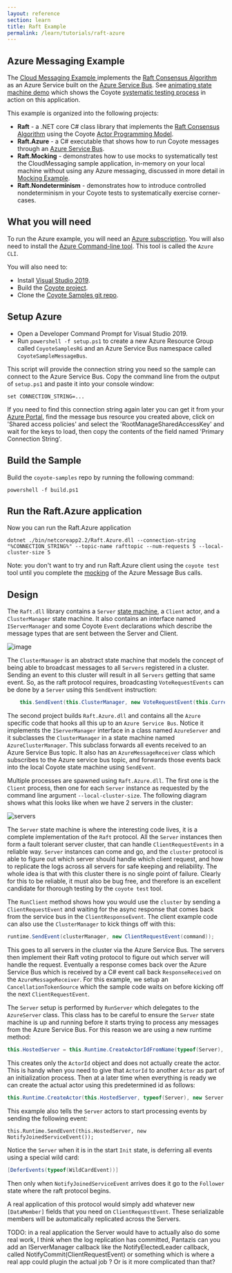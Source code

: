 ```yaml
---
layout: reference
section: learn
title: Raft Example
permalink: /learn/tutorials/raft-azure
---
```


## Azure Messaging Example

The [Cloud Messaging Example ](https://github.com/microsoft/coyote-samples/tree/master/CloudMessaging) implements the [Raft Consensus Algorithm](https://raft.github.io/) as an
Azure Service built on the [Azure Service Bus](https://azure.microsoft.com/en-us/services/service-bus/).
See [animating state machine demo](/coyote/learn/programming-models/actors/state-machine-demo) which shows the Coyote
[systematic testing process](/learn/core/systematic-testing) in action on this application.

This example is organized into the following projects:
- **Raft** - a .NET core C# class library that implements the [Raft Consensus Algorithm](https://raft.github.io/) using the Coyote [Actor Programming Model](../programming-models/actors/overview).
- **Raft.Azure** - a C# executable that shows how to run Coyote messages through an [Azure Service Bus](https://azure.microsoft.com/en-us/services/service-bus/).
- **Raft.Mocking** - demonstrates how to use mocks to systematically test the CloudMessaging sample application, in-memory on your local machine without using any Azure messaging, discussed in more detail in [Mocking Example](mocking).
- **Raft.Nondeterminism** - demonstrates how to introduce controlled nondeterminism in your Coyote tests to systematically exercise corner-cases.

## What you will need

To run the Azure example, you will need an [Azure subscription](https://azure.microsoft.com/en-us/free/).
You will also need to install the [Azure Command-line tool](https://docs.microsoft.com/en-us/cli/azure/install-azure-cli?view=azure-cli-latest).
This tool is called the `Azure CLI`.

You will also need to:
- Install [Visual Studio 2019](https://visualstudio.microsoft.com/downloads/).
- Build the [Coyote project](/coyote/learn/get-started/install).
- Clone the [Coyote Samples git repo](http://github.com/microsoft/coyote-samples).

## Setup Azure

- Open a Developer Command Prompt for Visual Studio 2019.
- Run `powershell -f setup.ps1` to create a new Azure Resource Group called `CoyoteSamplesRG` and an Azure Service Bus
namespace called `CoyoteSampleMessageBus`.

This script will provide the connection string you need so the sample can connect to the Azure Service Bus.
Copy the command line from the output of `setup.ps1` and paste it into your console window:

```
set CONNECTION_STRING=...
```

If you need to find this connection string again later you can get it from your [Azure Portal](http://portal.azure.com),
find the message bus resource you created above, click on 'Shared access policies' and select the 'RootManageSharedAccessKey'
and wait for the keys to load, then copy the contents of the field named 'Primary Connection String'.

## Build the Sample

Build the `coyote-samples` repo by running the following command:

```
powershell -f build.ps1
```

## Run the Raft.Azure application

Now you can run the Raft.Azure application

```shell
dotnet ./bin/netcoreapp2.2/Raft.Azure.dll --connection-string "%CONNECTION_STRING%" --topic-name rafttopic --num-requests 5 --local-cluster-size 5
```

Note: you don't want to try and run Raft.Azure client using the `coyote test` tool until you complete the [mocking](raft-mocking) of the Azure Message Bus calls.

## Design

The `Raft.dll` library contains a `Server` [state machine](../programming-models/actors/state-machines), a `Client` actor, and a `ClusterManager` state machine.
It also contains an interface named `IServerManager` and some Coyote `Event` declarations which describe the message types that are
sent between the Server and Client.

![image](../../assets/images/cloudmessaging.svg)

The `ClusterManager` is an abstract state machine that models the concept of being able to broadcast messages to all `Servers` registered in
a cluster.  Sending an event to this cluster will result in all `Servers` getting that same event.  So, as the raft protocol requires,
broadcasting `VoteRequestEvents` can be done by a `Server` using this `SendEvent` instruction:

```c#
    this.SendEvent(this.ClusterManager, new VoteRequestEvent(this.CurrentTerm, this.Manager.ServerId, lastLogIndex, lastLogTerm));
```

The second project builds `Raft.Azure.dll` and contains all the `Azure` specific code that hooks all this up to an `Azure Service Bus`.
Notice it implements the `IServerManager` interface in a class named `AzureServer` and it subclasses the `ClusterManager` in a state machine
named `AzureClusterManager`. This subclass forwards all events received to an Azure Service Bus topic.  It also has an `AzureMessageReceiver`
class which subscribes to the Azure service bus topic, and forwards those events back into the local Coyote state machine using `SendEvent`.

Multiple processes are spawned using `Raft.Azure.dll`.  The first one is the `Client` process, then one for each `Server` instance
as requested by the command line argument `--local-cluster-size`.  The following diagram shows what this looks like when we have 2 servers
in the cluster:

![servers](../../assets/images/RaftServers.svg)

The `Server` state machine is where the interesting code lives, it is a complete implementation of the `Raft`
protocol.  All the `Server` instances then form a fault tolerant server cluster, that can handle `ClientRequestEvents` in a reliable way.
`Server` instances can come and go, and the `cluster` protocol is able to figure out which server should handle which client request, and how to
replicate the logs across all servers for safe keeping and reliability.  The whole idea is that with this cluster there is no single point of failure.
Clearly for this to be reliable, it must also be bug free, and therefore is an excellent candidate for thorough testing by the `coyote test` tool.

The `RunClient` method shows how you would use the `cluster` by sending a `ClientRequestEvent` and waiting for the async response that comes back from
the service bus in the `ClientResponseEvent`.  The client example code can also use the `ClusterManager` to kick things off with this:

```c#
runtime.SendEvent(clusterManager, new ClientRequestEvent(command));
```

This goes to all servers in the cluster via the Azure Service Bus.  The servers then implement their Raft voting protocol to figure out which
server will handle the request.  Eventually a response comes back over the Azure Service Bus which is received by a C# event call back
`ResponseReceived` on the `AzureMessageReceiver`.  For this example, we setup an `CancellationTokenSource` which the sample code waits on
before kicking off the next `ClientRequestEvent`.

The `Server` setup is performed by `RunServer` which delegates to the `AzureServer` class.  This class has to be careful to ensure the `Server`
state machine is up and running before it starts trying to process any messages from the Azure Service Bus.  For this reason we are using
a new runtime method:

```c#
this.HostedServer = this.Runtime.CreateActorIdFromName(typeof(Server), this.ServerId);
```

This creates only the `ActorId` object and does not actually create the actor.  This is handy when you need to give that `ActorId` to
another `Actor` as part of an initialization process.  Then at a later time when everything is ready we can create the actual actor using
this predetermined id as follows:

```c#
this.Runtime.CreateActor(this.HostedServer, typeof(Server), new Server.SetupServerEvent(this, this.ClusterManager));
```

This example also tells the `Server` actors to start processing events by sending the following event:

```
this.Runtime.SendEvent(this.HostedServer, new NotifyJoinedServiceEvent());
```

Notice the `Server` when it is in the start `Init` state, is deferring all events using a special wild card:

```c#
[DeferEvents(typeof(WildCardEvent))]
```

Then only when `NotifyJoinedServiceEvent` arrives does it go to the `Follower` state where the raft protocol begins.

A real application of this protocol would simply add whatever new `[DataMember]` fields that you need on `ClientRequestEvent`.
These serializable members will be automatically replicated across the Servers.

TODO: in a real application the Server would have to actually also do some real work, I think when the log replication has committed, Pantazis
can you add an IServerManager callback like the NotifyElectedLeader callback, called  NotifyCommit(ClientRequestEvent) or something which is where
 a real app could plugin the actual job ?  Or is it more complicated than that?

